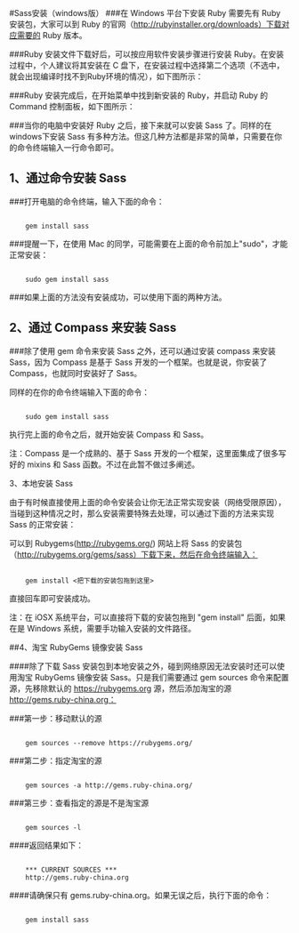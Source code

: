 ﻿#Sass安装（windows版）
###在 Windows 平台下安装 Ruby 需要先有 Ruby 安装包，大家可以到 Ruby 的官网（http://rubyinstaller.org/downloads）下载对应需要的 Ruby 版本。



###Ruby 安装文件下载好后，可以按应用软件安装步骤进行安装 Ruby。在安装过程中，个人建议将其安装在 C 盘下，在安装过程中选择第二个选项（不选中，就会出现编译时找不到Ruby环境的情况），如下图所示：



###Ruby 安装完成后，在开始菜单中找到新安装的 Ruby，并启动 Ruby 的 Command 控制面板，如下图所示：



###当你的电脑中安装好 Ruby 之后，接下来就可以安装 Sass 了。同样的在windows下安装 Sass 有多种方法。但这几种方法都是非常的简单，只需要在你的命令终端输入一行命令即可。

## 1、通过命令安装 Sass

###打开电脑的命令终端，输入下面的命令：
<pre><code>
    gem install sass
</code></pre>
###提醒一下，在使用 Mac 的同学，可能需要在上面的命令前加上"sudo"，才能正常安装：
<pre><code>
    sudo gem install sass
</code></pre>
###如果上面的方法没有安装成功，可以使用下面的两种方法。

## 2、通过 Compass 来安装 Sass

###除了使用 gem 命令来安装 Sass 之外，还可以通过安装 compass 来安装 Sass，因为 Compass 是基于 Sass 开发的一个框架。也就是说，你安装了 Compass，也就同时安装好了 Sass。

同样的在你的命令终端输入下面的命令：
<pre><code>
    sudo gem install sass
</code></pre>
执行完上面的命令之后，就开始安装 Compass 和 Sass。

注：Compass 是一个成熟的、基于 Sass 开发的一个框架，这里面集成了很多写好的 mixins 和 Sass 函数。不过在此暂不做过多阐述。

   3、本地安装 Sass

由于有时候直接使用上面的命令安装会让你无法正常实现安装（网络受限原因），当碰到这种情况之时，那么安装需要特殊去处理，可以通过下面的方法来实现 Sass 的正常安装：

可以到 Rubygems(http://rubygems.org/) 网站上将 Sass 的安装包（http://rubygems.org/gems/sass）下载下来，然后在命令终端输入：

<pre><code>
    gem install <把下载的安装包拖到这里>
</code></pre>
直接回车即可安装成功。

注：在 iOSX 系统平台，可以直接将下载的安装包拖到 "gem install" 后面，如果在是 Windows 系统，需要手功输入安装的文件路径。

##4、淘宝 RubyGems 镜像安装 Sass

####除了下载 Sass 安装包到本地安装之外，碰到网络原因无法安装时还可以使用淘宝 RubyGems 镜像安装 Sass。只是我们需要通过 gem sources 命令来配置源，先移除默认的 https://rubygems.org 源，然后添加淘宝的源 http://gems.ruby-china.org：

###第一步：移动默认的源
<pre><code>
    gem sources --remove https://rubygems.org/
</code></pre>

###第二步：指定淘宝的源

<pre><code>
    gem sources -a http://gems.ruby-china.org/
</code></pre>

###第三步：查看指定的源是不是淘宝源

<pre><code>
    gem sources -l
</code></pre>
####返回结果如下：

<pre><code>
    *** CURRENT SOURCES ***
    http://gems.ruby-china.org
</code></pre>


####请确保只有 gems.ruby-china.org。如果无误之后，执行下面的命令：


<pre><code>
    gem install sass
</code></pre>